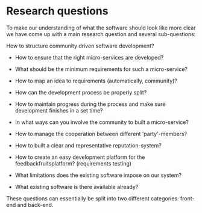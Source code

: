 
# Research questions
To make our understanding of what the software should look like more clear we have come up with a main research question and several sub-questions:

How to structure community driven software development?
- How to ensure that the right micro-services are developed?
- What should be the minimum requirements for such a micro-service?
- How to map an idea to requirements (automatically, community)?
- How can the development process be properly split?
- How to maintain progress during the process and make sure development finishes in a set time?
- In what ways can you involve the community to built a micro-service?
- How to manage the cooperation between different 'party'-members?
- How to built a clear and representative reputation-system?
- How to create an easy development platform for the feedbackfruitsplatform? (requirements testing)

- What limitations does the existing software impose on our system?
- What existing software is there available already?

These questions can essentially be split into two different categories: front-end and back-end.


